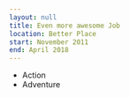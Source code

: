 ```yaml
---
layout: null
title: Even more awesome Job
location: Better Place
start: November 2011
end: April 2018
---
```

* Action
* Adventure

